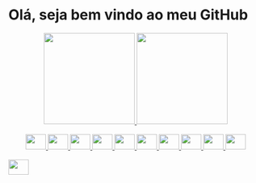 # Olá, seja bem vindo ao meu GitHub

<div align="center">
  <a href="https://github.com/posccis">
  <img height="180em" src="https://github-readme-stats.vercel.app/api?username=posccis&show_icons=true&theme=dark&include_all_commits=true&count_private=true"/>
  <img height="180em" src="https://github-readme-stats.vercel.app/api/top-langs/?username=posccis&layout=compact&langs_count=7&theme=dark"/>
</div>
  
<div style="display: inline_block" align="center">
  <img heigh="180em" scr="https://www.google.com/url?sa=i&url=https%3A%2F%2Fanimenostalgia.tumblr.com%2Fpost%2F159901099658%2Fdragon-ball-z&psig=AOvVaw2LLvic5mbgJLIKTsLkXrQt&ust=1636638965054000&source=images&cd=vfe&ved=0CAsQjRxqFwoTCJC-yLP5jfQCFQAAAAAdAAAAABAD"/>
 </div>
  
<div style="display: inline_block" align="center"><br>
  <img height="30" width="40" src="https://cdn.jsdelivr.net/gh/devicons/devicon/icons/java/java-original.svg" />
  <img height="30" width="40" src="https://cdn.jsdelivr.net/gh/devicons/devicon/icons/spring/spring-original.svg" />
  <img height="30" width="40" src="https://cdn.jsdelivr.net/gh/devicons/devicon/icons/python/python-original.svg" />
  <img height="30" width="40" src="https://cdn.jsdelivr.net/gh/devicons/devicon/icons/numpy/numpy-original.svg" />
  <img height="30" width="40" src="https://cdn.jsdelivr.net/gh/devicons/devicon/icons/pandas/pandas-original.svg" />
  <img height="30" width="40" src="https://cdn.jsdelivr.net/gh/devicons/devicon/icons/csharp/csharp-original.svg" />
  <img height="30" width="40" src="https://cdn.jsdelivr.net/gh/devicons/devicon/icons/postgresql/postgresql-original.svg" />
  <img height="30" width="40" src="https://cdn.jsdelivr.net/gh/devicons/devicon/icons/mysql/mysql-original.svg" />
  <img height="30" width="40" src="https://cdn.jsdelivr.net/gh/devicons/devicon/icons/html5/html5-original.svg" />
  <img height="30" width="40" src="https://cdn.jsdelivr.net/gh/devicons/devicon/icons/css3/css3-original.svg" />
</div>
<div style="display: inline_block"><br>
 <a  href="https://www.linkedin.com/in/victor-de-oliveira-821082203/"><img height="30" width="40" src="https://cdn.jsdelivr.net/gh/devicons/devicon/icons/linkedin/linkedin-original.svg"  /></a>

</div>
